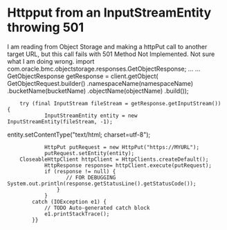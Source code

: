 
# Httpput from an InputStreamEntity throwing 501

I am reading from Object Storage and making a httpPut call to another target URL, but this call fails with 501 Method Not Implemented. Not sure what I am doing wrong.
    import com.oracle.bmc.objectstorage.responses.GetObjectResponse; 
    ...
    ...
    GetObjectResponse getResponse =
                        client.getObject(
                                GetObjectRequest.builder()
                                        .namespaceName(namespaceName)
                                        .bucketName(bucketName)
                                        .objectName(objectName)
                                        .build());
    
        try (final InputStream fileStream = getResponse.getInputStream()) { 
                InputStreamEntity entity = new InputStreamEntity(fileStream, -1);           
entity.setContentType("text/html; charset=utf-8");

                HttpPut putRequest = new HttpPut("https://MYURL");                     
                putRequest.setEntity(entity);
        CloseableHttpClient httpClient = HttpClients.createDefault();
                HttpResponse response= httpClient.execute(putRequest);
                if (response != null) {
                       // FOR DEBUGGING         System.out.println(response.getStatusLine().getStatusCode());
                    }
                }
            catch (IOException e1) {
                // TODO Auto-generated catch block
                e1.printStackTrace();
            }}
               

     


        